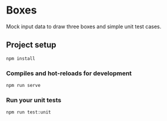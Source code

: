 # Boxes

Mock input data to draw three boxes and simple unit test cases.

## Project setup
```
npm install
```

### Compiles and hot-reloads for development
```
npm run serve
```

### Run your unit tests
```
npm run test:unit
```

